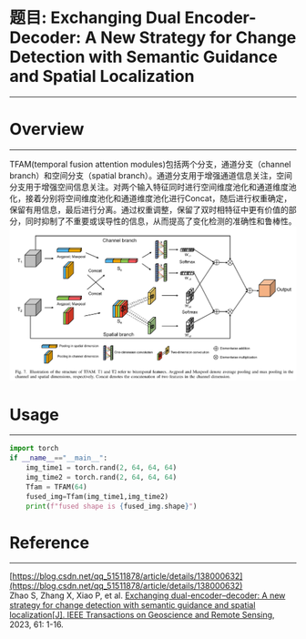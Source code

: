 # 题目: Exchanging Dual Encoder-Decoder: A New Strategy for Change Detection with Semantic Guidance and Spatial Localization  
***
# Overview  
***
TFAM(temporal fusion
 attention modules)包括两个分支，通道分支（channel branch）和空间分支（spatial branch）。通道分支用于增强通道信息关注，空间分支用于增强空间信息关注。对两个输入特征同时进行空间维度池化和通道维度池化，接着分别将空间维度池化和通道维度池化进行Concat，随后进行权重确定，保留有用信息，最后进行分离。通过权重调整，保留了双时相特征中更有价值的部分，同时抑制了不重要或误导性的信息，从而提高了变化检测的准确性和鲁棒性。
![](./pic/TFAM.png)  

# Usage  
***
```python
import torch
if __name__=="__main__":
    img_time1 = torch.rand(2, 64, 64, 64)
    img_time2 = torch.rand(2, 64, 64, 64)
    Tfam = TFAM(64)
    fused_img=Tfam(img_time1,img_time2)
    print(f"fused shape is {fused_img.shape}")
```

# Reference  
***
[https://blog.csdn.net/qq_51511878/article/details/138000632](https://blog.csdn.net/qq_51511878/article/details/138000632)  
Zhao S, Zhang X, Xiao P, et al. [Exchanging dual-encoder–decoder: A new strategy for change detection with semantic guidance and spatial localization[J]. IEEE Transactions on Geoscience and Remote Sensing](./paper/A%20New%20Strategy%20for%20Change%20Detection%20with%20Semantic%20Guidance%20and%20Spatial%20Localization.pdf), 2023, 61: 1-16.